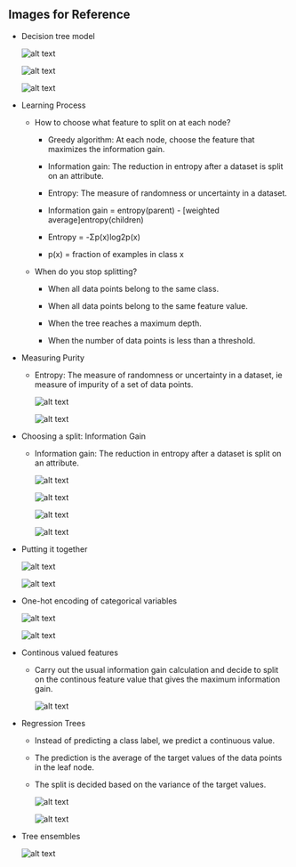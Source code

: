 ## Images for Reference

- Decision tree model

    ![alt text](image-1.png)

    ![alt text](image-2.png)

    ![alt text](image-3.png)

- Learning Process

    - How to choose what feature to split on at each node?

        - Greedy algorithm: At each node, choose the feature that maximizes the information gain.

        - Information gain: The reduction in entropy after a dataset is split on an attribute.

        - Entropy: The measure of randomness or uncertainty in a dataset.

        - Information gain = entropy(parent) - [weighted average]entropy(children)

        - Entropy = -Σp(x)log2p(x)

        - p(x) = fraction of examples in class x

    - When do you stop splitting?

        - When all data points belong to the same class.

        - When all data points belong to the same feature value.

        - When the tree reaches a maximum depth.

        - When the number of data points is less than a threshold.

- Measuring Purity

    - Entropy: The measure of randomness or uncertainty in a dataset, ie measure of impurity of a set of data points.

        ![alt text](image-4.png)

        ![alt text](image-5.png)

- Choosing a split: Information Gain

    - Information gain: The reduction in entropy after a dataset is split on an attribute.

        ![alt text](image-6.png)

        ![alt text](image-7.png)        

        ![alt text](image-6.png)

        ![alt text](image-7.png)
    
- Putting it together

    ![alt text](image-8.png)

    ![alt text](image-9.png)

- One-hot encoding of categorical variables

    ![alt text](image-10.png)   

    ![alt text](image-11.png)

- Continous valued features

    - Carry out the usual information gain calculation and decide to split on the continous feature value that gives the maximum information gain.

        ![alt text](image-12.png)

- Regression Trees

    - Instead of predicting a class label, we predict a continuous value.

    - The prediction is the average of the target values of the data points in the leaf node.

    - The split is decided based on the variance of the target values.

        ![alt text](image-13.png)

        ![alt text](image-14.png)

- Tree ensembles

    ![alt text](image-15.png)
